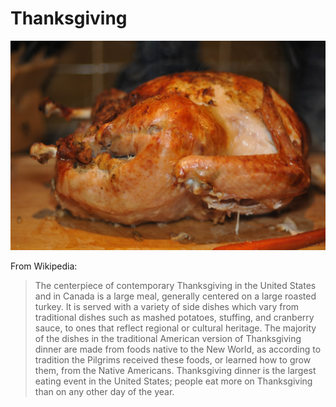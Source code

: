 # Thanksgiving

![](./images/roast-turkey.jpg)

From Wikipedia:
> The centerpiece of contemporary Thanksgiving in the United States and in Canada is a large meal, generally centered on a large roasted turkey. It is served with a variety of side dishes which vary from traditional dishes such as mashed potatoes, stuffing, and cranberry sauce, to ones that reflect regional or cultural heritage. The majority of the dishes in the traditional American version of Thanksgiving dinner are made from foods native to the New World, as according to tradition the Pilgrims received these foods, or learned how to grow them, from the Native Americans. Thanksgiving dinner is the largest eating event in the United States; people eat more on Thanksgiving than on any other day of the year.